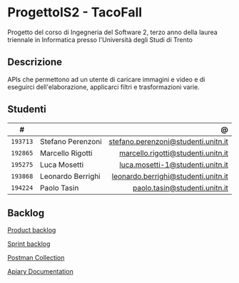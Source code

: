 # ProgettoIS2 - TacoFall

Progetto del corso di Ingegneria del Software 2, terzo anno della laurea triennale in Informatica presso l'Università degli Studi di Trento

## Descrizione
APIs che permettono ad un utente di caricare immagini e video e di eseguirci dell'elaborazione, applicarci filtri e trasformazioni varie.

## Studenti

|     #    |                   |                 @                   |
|:--------:|-------------------|------------------------------------:|
| `193713` | Stefano Perenzoni | stefano.perenzoni@studenti.unitn.it |
| `192865` | Marcello Rigotti  | marcello.rigotti@studenti.unitn.it  |
| `195275` | Luca Mosetti      | luca.mosetti-1@studenti.unitn.it    |
| `193868` | Leonardo Berrighi | leonardo.berrighi@studenti.unitn.it |
| `194224` | Paolo Tasin       | paolo.tasin@studenti.unitn.it       |

## Backlog
[Product backlog](https://docs.google.com/spreadsheets/d/1BfTntB8q7N87c1wQtOFQ5EyVKVOSM7RGG05DUwB-Bho/edit#gid=2006089950)

[Sprint backlog](https://docs.google.com/spreadsheets/d/1BfTntB8q7N87c1wQtOFQ5EyVKVOSM7RGG05DUwB-Bho/edit#gid=1609316299)

[Postman Collection](https://www.getpostman.com/collections/eff104e06fd81d77c0d7)

[Apiary Documentation](https://progettois2.docs.apiary.io/#reference)
